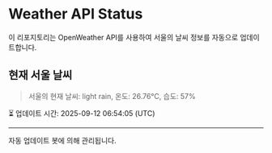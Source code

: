 
# Weather API Status

이 리포지토리는 OpenWeather API를 사용하여 서울의 날씨 정보를 자동으로 업데이트합니다.

## 현재 서울 날씨
> 서울의 현재 날씨: light rain, 온도: 26.76°C, 습도: 57%

⏳ 업데이트 시간: 2025-09-12 06:54:05 (UTC)

---
자동 업데이트 봇에 의해 관리됩니다.
